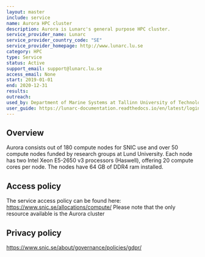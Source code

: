 ```yaml
---
layout: master
include: service
name: Aurora HPC cluster
description: Aurora is Lunarc's general purpose HPC cluster.
service_provider_name: Lunarc
service_provider_country_code: "SE"
service_provider_homepage: http://www.lunarc.lu.se
category: HPC
type: Service
status: Active
support_email: support@lunarc.lu.se
access_email: None
start: 2019-01-01
end: 2020-12-31
results:
outreach:
used_by: Department of Marine Systems at Tallinn University of Technology
user_guide: https://lunarc-documentation.readthedocs.io/en/latest/login_howto/
---
```

<h2>Overview</h2>Aurora consists out of 180 compute nodes for SNIC use and over 50 compute nodes funded by research groups at Lund University.  Each node has two Intel Xeon E5-2650 v3 processors (Haswell), offering 20 compute cores per node.  The nodes have 64 GB of DDR4 ram installed.

## Access policy
The service access policy can be found here: https://www.snic.se/allocations/compute/
Please note that the only resource available is the Aurora cluster

## Privacy policy
https://www.snic.se/about/governance/policies/gdpr/
